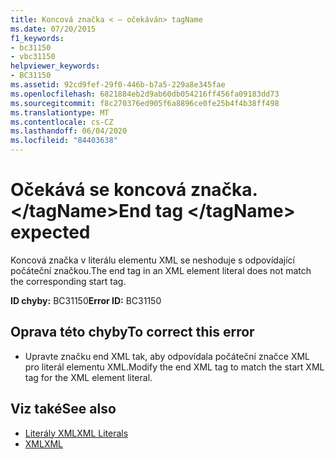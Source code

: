 ```yaml
---
title: Koncová značka < – očekáván> tagName
ms.date: 07/20/2015
f1_keywords:
- bc31150
- vbc31150
helpviewer_keywords:
- BC31150
ms.assetid: 92cd9fef-29f0-446b-b7a5-229a8e345fae
ms.openlocfilehash: 6821884eb2d9ab60db054216ff456fa09183dd73
ms.sourcegitcommit: f8c270376ed905f6a8896ce0fe25b4f4b38ff498
ms.translationtype: MT
ms.contentlocale: cs-CZ
ms.lasthandoff: 06/04/2020
ms.locfileid: "84403638"
---
```

# <a name="end-tag-tagname-expected"></a><span data-ttu-id="990b8-102">Očekává se koncová značka. \</tagName></span><span class="sxs-lookup"><span data-stu-id="990b8-102">End tag \</tagName> expected</span></span>
<span data-ttu-id="990b8-103">Koncová značka v literálu elementu XML se neshoduje s odpovídající počáteční značkou.</span><span class="sxs-lookup"><span data-stu-id="990b8-103">The end tag in an XML element literal does not match the corresponding start tag.</span></span>  
  
 <span data-ttu-id="990b8-104">**ID chyby:** BC31150</span><span class="sxs-lookup"><span data-stu-id="990b8-104">**Error ID:** BC31150</span></span>  
  
## <a name="to-correct-this-error"></a><span data-ttu-id="990b8-105">Oprava této chyby</span><span class="sxs-lookup"><span data-stu-id="990b8-105">To correct this error</span></span>  
  
- <span data-ttu-id="990b8-106">Upravte značku end XML tak, aby odpovídala počáteční značce XML pro literál elementu XML.</span><span class="sxs-lookup"><span data-stu-id="990b8-106">Modify the end XML tag to match the start XML tag for the XML element literal.</span></span>  
  
## <a name="see-also"></a><span data-ttu-id="990b8-107">Viz také</span><span class="sxs-lookup"><span data-stu-id="990b8-107">See also</span></span>

- [<span data-ttu-id="990b8-108">Literály XML</span><span class="sxs-lookup"><span data-stu-id="990b8-108">XML Literals</span></span>](../language-reference/xml-literals/index.md)
- [<span data-ttu-id="990b8-109">XML</span><span class="sxs-lookup"><span data-stu-id="990b8-109">XML</span></span>](../programming-guide/language-features/xml/index.md)

